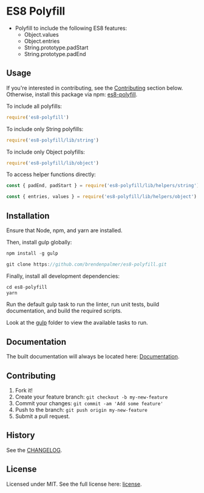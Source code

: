 # ES8 Polyfill

* Polyfill to include the following ES8 features:
  * Object.values
  * Object.entries
  * String.prototype.padStart
  * String.prototype.padEnd

## Usage

If you're interested in contributing, see the [Contributing](https://github.com/brendenpalmer/es8-polyfill#contributing) section below. Otherwise, install this package via npm: [es8-polyfill](https://www.npmjs.com/package/es8-polyfill).

To include all polyfills:

```js
require('es8-polyfill')
```

To include only String polyfills:

```js
require('es8-polyfill/lib/string')
```

To include only Object polyfills:

```js
require('es8-polyfill/lib/object')
```

To access helper functions directly:

```js
const { padEnd, padStart } = require('es8-polyfill/lib/helpers/string')
```

```js
const { entries, values } = require('es8-polyfill/lib/helpers/object')
```

## Installation

Ensure that Node, npm, and yarn are installed.

Then, install gulp globally:

```js
npm install -g gulp
```

```js
git clone https://github.com/brendenpalmer/es8-polyfill.git
```

Finally, install all development dependencies:

```js
cd es8-polyfill
yarn
```

Run the default gulp task to run the linter, run unit tests, build documentation, and build the required scripts.

Look at the [gulp](https://github.com/brendenpalmer/es8-polyfill/tree/master/gulp) folder to view the available tasks to run.

## Documentation

The built documentation will always be located here: [Documentation](https://github.com/brendenpalmer/weakmap/tree/master/docs).

## Contributing

1. Fork it!
2. Create your feature branch: `git checkout -b my-new-feature`
3. Commit your changes: `git commit -am 'Add some feature'`
4. Push to the branch: `git push origin my-new-feature`
5. Submit a pull request.

## History

See the [CHANGELOG](https://github.com/brendenpalmer/es8-polyfill/blob/master/CHANGELOG.md).

## License

Licensed under MIT. See the full license here:  [license](https://github.com/brendenpalmer/es8-polyfill/blob/master/LICENSE).

